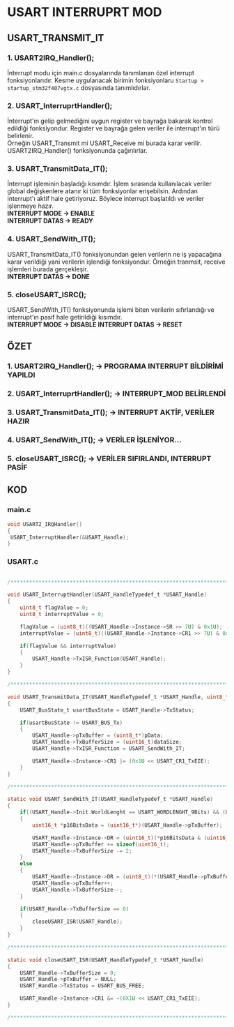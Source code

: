 # USART INTERRUPRT MOD

## USART_TRANSMIT_IT

### 1. USART2IRQ_Handler();
İnterrupt modu için main.c dosyalarında tanımlanan özel interrupt fonksiyonlarıdır. Kesme uygulanacak birimin fonksiyonlaru `Startup > startup_stm32f407vgtx.c` dosyasında tanımlıdırlar. 

### 2. USART_InterruprtHandler();
İnterrupt'ın gelip gelmediğini uygun register ve bayrağa bakarak kontrol edildlği fonksiyondur. Register ve bayrağa gelen veriler ile interrupt'ın türü belirlenir.  
Örneğin USART_Transmit mi USART_Receive mi burada karar verilir.    
USART2IRQ_Handler() fonksiyonunda çağırılırlar. 

### 3. USART_TransmitData_IT();
İnterrupt işleminin başladığı kısımdır. İşlem sırasında kullanılacak veriler global değişkenlere atanır ki tüm fonksiyonlar erişebilsin. Ardından interrupt'ı aktif hale getiriyoruz.
Böylece interrupt başlatıldı ve veriler işlenmeye hazır.                  
**INTERRUPT MODE -> ENABLE**                                                        
**INTERRUPT DATAS -> READY**              

### 4. USART_SendWith_IT();
USART_TransmitData_IT() fonksiyonundan gelen verilerin ne iş yapacağına karar verildiği yani verilerin işlendiği fonksiyondur. Örneğin tranmsit, receive işlemleri burada gerçekleşir.                           
**INTERRUPT DATAS -> DONE** 

### 5. closeUSART_ISRC();
 USART_SendWith_IT() fonksiyonunda işlemi biten verilerin sıfırlandığı ve interrupt'ın pasif hale getirildiği kısımdır.                        
**INTERRUPT MODE -> DISABLE** 
**INTERRUPT DATAS -> RESET**



## ÖZET
### 1. USART2IRQ_Handler(); -> PROGRAMA INTERRUPT BİLDİRİMİ YAPILDI                     
### 2. USART_InterruprtHandler(); -> INTERRUPT_MOD BELİRLENDİ             
### 3. USART_TransmitData_IT(); -> INTERRUPT AKTİF, VERİLER HAZIR            
### 4. USART_SendWith_IT(); -> VERİLER İŞLENİYOR...                 
### 5. closeUSART_ISRC(); -> VERİLER SIFIRLANDI, INTERRUPT PASİF                  


## KOD                    
### main.c               
```c
void USART2_IRQHandler()
{
 USART_InterruptHandler(&USART_Handle);
}

```

### USART.c
```c

/**********************************************************************************************/

void USART_InterruptHandler(USART_HandleTypedef_t *USART_Handle)
{
	uint8_t flagValue = 0;
	uint8_t interruptValue = 0;

	flagValue = (uint8_t)((USART_Handle->Instance->SR >> 7U) & 0x1U);
	interruptValue = (uint8_t)((USART_Handle->Instance->CR1 >> 7U) & 0x1U);

	if(flagValue && interruptValue)
	{
		USART_Handle->TxISR_Function(USART_Handle);
	}
}

/**********************************************************************************************/

void USART_TransmitData_IT(USART_HandleTypedef_t *USART_Handle, uint8_t *pData, uint16_t dataSize)
{
	USART_BusState_t usartBusState = USART_Handle->TxStatus;

	if(usartBusState != USART_BUS_Tx)
	{
		USART_Handle->pTxBuffer = (uint8_t*)pData;
		USART_Handle->TxBufferSize = (uint16_t)dataSize;
		USART_Handle->TxISR_Function = USART_SendWith_IT;

		USART_Handle->Instance->CR1 |= (0x1U << USART_CR1_TxEIE);
	}
}

/**********************************************************************************************/

static void USART_SendWith_IT(USART_HandleTypedef_t *USART_Handle)
{
	if((USART_Handle->Init.WorldLenght == USART_WORDLENGHT_9Bits) && (USART_Handle->Init.Parity == USART_PARITY_NONE))
	{
		uint16_t *p16BitsData = (uint16_t*)(USART_Handle->pTxBuffer);

		USART_Handle->Instance->DR = (uint16_t)(*p16BitsData & (uint16_t)0x01FF);
		USART_Handle->pTxBuffer += sizeof(uint16_t);
		USART_Handle->TxBufferSize -= 2;
	}
	else
	{
		USART_Handle->Instance->DR = (uint8_t)(*(USART_Handle->pTxBuffer) & (uint8_t)0x00FF);
		USART_Handle->pTxBuffer++;
		USART_Handle->TxBufferSize--;
	}

	if(USART_Handle->TxBufferSize == 0)
	{
		closeUSART_ISR(USART_Handle);
	}
}

/**********************************************************************************************/

static void closeUSART_ISR(USART_HandleTypedef_t *USART_Handle)
{
	USART_Handle->TxBufferSize = 0;
	USART_Handle->pTxBuffer = NULL;
	USART_Handle->TxStatus = USART_BUS_FREE;

	USART_Handle->Instance->CR1 &= ~(0X1U << USART_CR1_TxEIE);
}

/**********************************************************************************************/
```






















